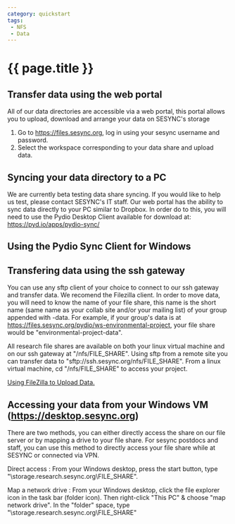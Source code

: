 ```yaml
---
category: quickstart
tags:
 - NFS
 - Data
---
```


# {{ page.title }}

## Transfer data using the web portal

All of our data directories are accessible via a web portal, this portal allows
you to upload, download and arrange your data on SESYNC's storage

1. Go to <https://files.sesync.org>, log in using your sesync username and
   password.
2. Select the workspace corresponding to your data share and upload data.

## Syncing your data directory to a PC

We are currently beta testing data share syncing. If you would like to help us
test, please contact SESYNC's IT staff.  Our web portal has the ability to sync
data directly to your PC similar to Dropbox. In order do to this, you will need
to use the Pydio Desktop Client available for download at:
<https://pyd.io/apps/pydio-sync/>

## Using the Pydio Sync Client for Windows

## Transfering data using the ssh gateway

You can use any sftp client of your choice to connect to our ssh gateway and
transfer data. We recomend the Filezilla client. In order to move data, you will
need to know the name of your file share, this name is the short name (same name
as your collab site and/or your mailing list) of your group appended with
-data. For example, if your group's data is at
<https://files.sesync.org/pydio/ws-environmental-project>, your file share would be
"environmental-project-data".

All research file shares are available on both your linux virtual machine and on
our ssh gateway at "/nfs/FILE_SHARE".  Using sftp from a remote site you can
transfer data to "sftp://ssh.sesync.org/nfs/FILE_SHARE". From a linux virtual
machine, cd "/nfs/FILE_SHARE" to access your project.

[Using FileZilla to Upload Data.](https://collab.sesync.org/sites/support/Frequently%20Asked%20Questions/Using%20FileZilla%20to%20Upload%20Data.aspx)

## Accessing your data from your Windows VM (<https://desktop.sesync.org>)

There are two methods, you can either directly access the share on our file
server or by mapping a drive to your file share. For sesync postdocs and staff,
you can use this method to directly access your file share while at SESYNC or
connected via VPN.

Direct access
: From your Windows desktop, press the start button, type
"\\storage.research.sesync.org\FILE_SHARE".

Map a network drive
: From your Windows desktop, click the file explorer icon in the task bar
(folder icon). Then right-click "This PC" & choose "map network drive". In the
"folder" space, type "\\storage.research.sesync.org\FILE_SHARE"

